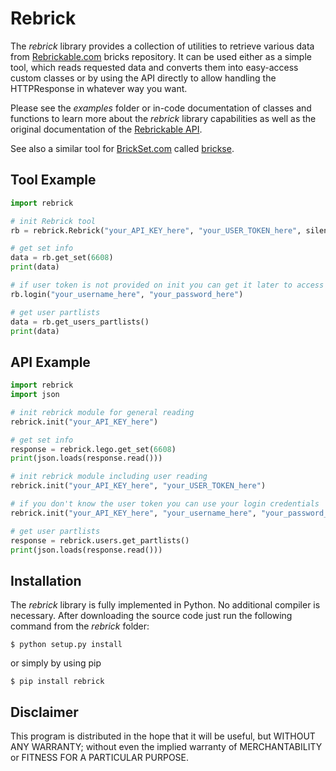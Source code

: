 # Rebrick

The *rebrick* library provides a collection of utilities to retrieve various data from
[Rebrickable.com](https://rebrickable.com/) bricks repository. It can be used either as a simple tool, which reads
requested data and converts them into easy-access custom classes or by using the API directly to allow handling the
HTTPResponse in whatever way you want.

Please see the *examples* folder or in-code documentation of classes and functions to learn more about the *rebrick*
library capabilities as well as the original documentation of the
[Rebrickable API](https://rebrickable.com/api/v3/docs/).

See also a similar tool for [BrickSet.com](https://brickset.com/) called [brickse](https://github.com/xxao/brickse).


## Tool Example

```python
import rebrick

# init Rebrick tool
rb = rebrick.Rebrick("your_API_KEY_here", "your_USER_TOKEN_here", silent=True)

# get set info
data = rb.get_set(6608)
print(data)

# if user token is not provided on init you can get it later to access user data
rb.login("your_username_here", "your_password_here")

# get user partlists
data = rb.get_users_partlists()
print(data)
```

## API Example

```python
import rebrick
import json

# init rebrick module for general reading
rebrick.init("your_API_KEY_here")

# get set info
response = rebrick.lego.get_set(6608)
print(json.loads(response.read()))

# init rebrick module including user reading
rebrick.init("your_API_KEY_here", "your_USER_TOKEN_here")

# if you don't know the user token you can use your login credentials
rebrick.init("your_API_KEY_here", "your_username_here", "your_password_here")

# get user partlists
response = rebrick.users.get_partlists()
print(json.loads(response.read()))
```

## Installation

The *rebrick* library is fully implemented in Python. No additional compiler is necessary. After downloading the source
code just run the following command from the *rebrick* folder:

```$ python setup.py install```

or simply by using pip

```$ pip install rebrick```


## Disclaimer

This program is distributed in the hope that it will be useful, but WITHOUT ANY WARRANTY; without even the implied
warranty of MERCHANTABILITY or FITNESS FOR A PARTICULAR PURPOSE.
